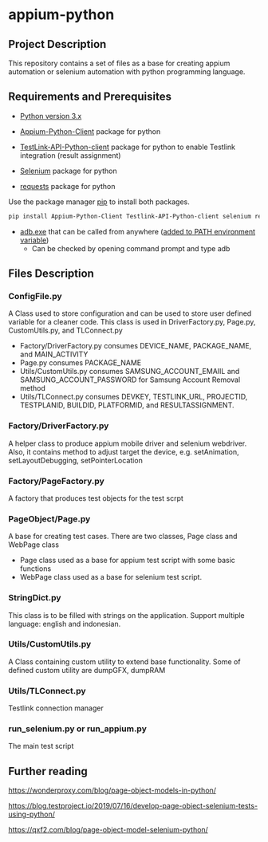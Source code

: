 # appium-python

## Project Description 

This repository contains a set of files as a base for creating appium automation or selenium automation with python programming language.

## Requirements and Prerequisites

* [Python version 3.x](https://www.python.org/downloads/)

* [Appium-Python-Client](https://pypi.org/project/Appium-Python-Client/) package for python

* [TestLink-API-Python-client](https://pypi.org/project/TestLink-API-Python-client/) package for python to enable Testlink integration (result assignment)

* [Selenium](https://pypi.org/project/selenium/) package for python

* [requests](https://pypi.org/project/requests/) package for python

 Use the package manager [pip](https://pip.pypa.io/en/stable/) to install both packages.

```bash
pip install Appium-Python-Client Testlink-API-Python-client selenium requests
```

* [adb.exe](https://developer.android.com/studio/releases/platform-tools) that can be called from anywhere ([added to PATH environment variable](https://lifehacker.com/the-easiest-way-to-install-androids-adb-and-fastboot-to-1586992378))
  * Can be checked by opening command prompt and type adb

## Files Description

### ConfigFile.py
A Class used to store configuration and can be used to store user defined variable for a cleaner code. This class is used in DriverFactory.py, Page.py, CustomUtils.py, and TLConnect.py
* Factory/DriverFactory.py consumes DEVICE_NAME, PACKAGE_NAME, and MAIN_ACTIVITY
* Page.py consumes PACKAGE_NAME
* Utils/CustomUtils.py consumes SAMSUNG_ACCOUNT_EMAIIL and SAMSUNG_ACCOUNT_PASSWORD for Samsung Account Removal method
* Utils/TLConnect.py consumes DEVKEY, TESTLINK_URL, PROJECTID, TESTPLANID, BUILDID, PLATFORMID, and RESULTASSIGNMENT. 

### Factory/DriverFactory.py
A helper class to produce appium mobile driver and selenium webdriver. Also, it contains method to adjust target the device, e.g. setAnimation, setLayoutDebugging, setPointerLocation

### Factory/PageFactory.py
A factory that produces test objects for the test scrpt

### PageObject/Page.py
A base for creating test cases. There are two classes, Page class and WebPage class
  * Page class used as a base for appium test script with some basic functions
  * WebPage class used as a base for selenium test script.

### StringDict.py
This class is to be filled with strings on the application. Support multiple language: english and indonesian.

### Utils/CustomUtils.py
A Class containing custom utility to extend base functionality. Some of defined custom utility are dumpGFX, dumpRAM

### Utils/TLConnect.py
Testlink connection manager

### run_selenium.py or run_appium.py
The main test script

## Further reading

https://wonderproxy.com/blog/page-object-models-in-python/

https://blog.testproject.io/2019/07/16/develop-page-object-selenium-tests-using-python/

https://qxf2.com/blog/page-object-model-selenium-python/


